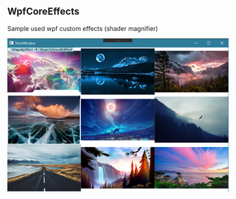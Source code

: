 ## WpfCoreEffects
Sample used wpf custom effects (shader magnifier)

![img](https://github.com/ilya-negrub/WpfCoreEffects/blob/master/WpfCoreEffects/preview.png)
